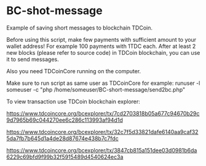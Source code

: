 # BC-shot-message
Example of saving short messages to blockchain TDCoin.

Before using this script, make few payments with sufficient amount to your wallet address!
For example 100 payments with 1TDC each. After at least 2 new blocks (please refer to source code) in
TDCoin blockchain, you can use it to send messages.

Also you need TDCoinCore running on the computer.

Make sure to run script as same user as TDCoinCore for example:
  runuser -l someuser -c "php /home/someuser/BC-short-message/send2bc.php"

To view transaction use TDCoin blockchain explorer:

https://www.tdcoincore.org/bcexplorer/tx/7cd2703818b05a677c94670b29c9d7965b69c044270ee6c286c113993af94d1d

https://www.tdcoincore.org/bcexplorer/tx/32c7f5d33821dafe6140aa9caf325da7fb7b645d1a4de28d87674e438b7c7fdc

https://www.tdcoincore.org/bcexplorer/tx/3847cb815a151dee03d0981b6da6229c69bfd9f99b32f5915489d4540624ec3a
